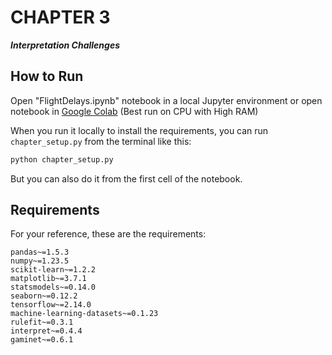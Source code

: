 # CHAPTER 3
**_Interpretation Challenges_**

## How to Run

Open "FlightDelays.ipynb" notebook in a local Jupyter environment or open notebook in [Google Colab](https://drive.google.com/file/d/1UBdR2HhyvXXV0vTIMASSPBEkiuSk32E7/view?usp=sharing) (Best run on CPU with High RAM)

When you run it locally to install the requirements, you can run `chapter_setup.py` from the terminal like this:

``` sh
python chapter_setup.py
```

But you can also do it from the first cell of the notebook.

## Requirements

For your reference, these are the requirements:

```
pandas~=1.5.3
numpy~=1.23.5
scikit-learn~=1.2.2
matplotlib~=3.7.1
statsmodels~=0.14.0
seaborn~=0.12.2
tensorflow~=2.14.0
machine-learning-datasets~=0.1.23
rulefit~=0.3.1
interpret~=0.4.4
gaminet~=0.6.1
```